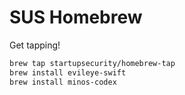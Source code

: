 # SUS Homebrew

Get tapping! 

```bash
brew tap startupsecurity/homebrew-tap
brew install evileye-swift
brew install minos-codex
```

